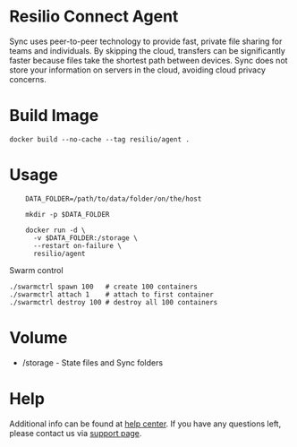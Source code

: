 Resilio Connect Agent
===============

Sync uses peer-to-peer technology to provide fast, private file sharing for teams and individuals. By skipping the cloud, transfers can be significantly faster because files take the shortest path between devices. Sync does not store your information on servers in the cloud, avoiding cloud privacy concerns.

# Build Image
`docker build --no-cache --tag resilio/agent .`

# Usage
```
    DATA_FOLDER=/path/to/data/folder/on/the/host

    mkdir -p $DATA_FOLDER

    docker run -d \
      -v $DATA_FOLDER:/storage \
      --restart on-failure \
      resilio/agent
```

Swarm control
```
./swarmctrl spawn 100   # create 100 containers
./swarmctrl attach 1    # attach to first container
./swarmctrl destroy 100 # destroy all 100 containers
```

# Volume

* /storage - State files and Sync folders

# Help

Additional info can be found at [help center](https://help.getsync.com).
If you have any questions left, please contact us via [support page](https://help.getsync.com/hc/en-us/requests/new?ticket_form_id=91563).
